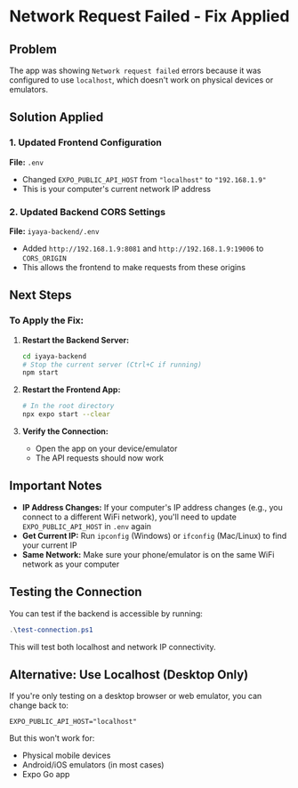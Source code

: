 # Network Request Failed - Fix Applied

## Problem
The app was showing `Network request failed` errors because it was configured to use `localhost`, which doesn't work on physical devices or emulators.

## Solution Applied

### 1. Updated Frontend Configuration
**File:** `.env`
- Changed `EXPO_PUBLIC_API_HOST` from `"localhost"` to `"192.168.1.9"`
- This is your computer's current network IP address

### 2. Updated Backend CORS Settings
**File:** `iyaya-backend/.env`
- Added `http://192.168.1.9:8081` and `http://192.168.1.9:19006` to `CORS_ORIGIN`
- This allows the frontend to make requests from these origins

## Next Steps

### To Apply the Fix:

1. **Restart the Backend Server:**
   ```bash
   cd iyaya-backend
   # Stop the current server (Ctrl+C if running)
   npm start
   ```

2. **Restart the Frontend App:**
   ```bash
   # In the root directory
   npx expo start --clear
   ```

3. **Verify the Connection:**
   - Open the app on your device/emulator
   - The API requests should now work

## Important Notes

- **IP Address Changes:** If your computer's IP address changes (e.g., you connect to a different WiFi network), you'll need to update `EXPO_PUBLIC_API_HOST` in `.env` again
- **Get Current IP:** Run `ipconfig` (Windows) or `ifconfig` (Mac/Linux) to find your current IP
- **Same Network:** Make sure your phone/emulator is on the same WiFi network as your computer

## Testing the Connection

You can test if the backend is accessible by running:
```powershell
.\test-connection.ps1
```

This will test both localhost and network IP connectivity.

## Alternative: Use Localhost (Desktop Only)

If you're only testing on a desktop browser or web emulator, you can change back to:
```
EXPO_PUBLIC_API_HOST="localhost"
```

But this won't work for:
- Physical mobile devices
- Android/iOS emulators (in most cases)
- Expo Go app
